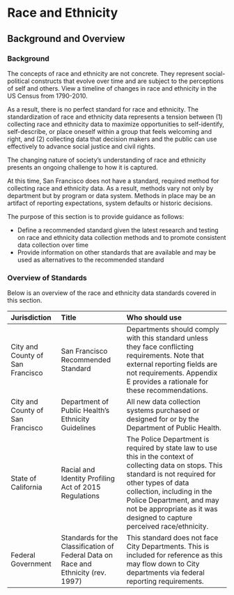 # Race and Ethnicity

## Background and Overview

### Background

The concepts of race and ethnicity are not concrete. They represent social-political constructs that evolve over time and are subject to the perceptions of self and others. View a timeline of changes in race and ethnicity in the US Census from 1790-2010.

As a result, there is no perfect standard for race and ethnicity. The standardization of race and ethnicity data represents a tension between \(1\) collecting race and ethnicity data to maximize opportunities to self-identify, self-describe, or place oneself within a group that feels welcoming and right, and \(2\) collecting data that decision makers and the public can use effectively to advance social justice and civil rights.

The changing nature of society’s understanding of race and ethnicity presents an ongoing challenge to how it is captured.

At this time, San Francisco does not have a standard, required method for collecting race and ethnicity data. As a result, methods vary not only by department but by program or data system. Methods in place may be an artifact of reporting expectations, system defaults or historic decisions.

The purpose of this section is to provide guidance as follows:

* Define a recommended standard given the latest research and testing on race and ethnicity data collection methods and to promote consistent data collection over time
* Provide information on other standards that are available and may be used as alternatives to the recommended standard

### **Overview of Standards**

Below is an overview of the race and ethnicity data standards covered in this section.

| **Jurisdiction** | Title | Who should use |
| :--- | :--- | :--- |
| City and County of San Francisco | San Francisco Recommended Standard | Departments should comply with this standard unless they face conflicting requirements. Note that external reporting fields are not requirements. Appendix E provides a rationale for these recommendations. |
| City and County of San Francisco | Department of Public Health’s Ethnicity Guidelines | All new data collection systems purchased or designed for or by the Department of Public Health. |
| State of California | Racial and Identity Profiling Act of 2015 Regulations | The Police Department is required by state law to use this in the context of collecting data on stops. This standard is not required for other types of data collection, including in the Police Department, and may not be appropriate as it was designed to capture perceived race/ethnicity. |
| Federal Government | Standards for the Classification of Federal Data on Race and Ethnicity \(rev. 1997\) | This standard does not face City Departments. This is included for reference as this may flow down to City departments via federal reporting requirements. |



